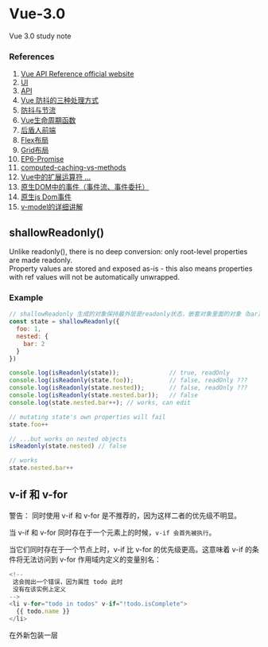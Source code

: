 # Vue-3.0
Vue 3.0 study note

### References
1. [Vue API Reference official website](https://vuejs.org/api)  
2. [UI](https://www.naiveui.com/zh-CN/light/components)  
3. [API](http://111.59.30.30:20002/doc)  
4. [Vue 防抖的三种处理方式](https://blog.csdn.net/qq453660983/article/details/125276335)  
5. [防抖与节流](https://blog.csdn.net/m0_48166663/article/details/121144995)  
6. [Vue生命周期函数](https://blog.csdn.net/weixin_45791692/article/details/124045505)  
7. [后盾人前端](https://doc.houdunren.com/)  
8. [Flex布局](https://juejin.cn/post/7031050931206619172)
9. [Grid布局](https://juejin.cn/post/7031366821106155556)
10. [EP6-Promise](https://blog.csdn.net/m0_46846526/article/details/119345337?ops_request_misc=%257B%2522request%255Fid%2522%253A%2522166607450616782391816539%2522%252C%2522scm%2522%253A%252220140713.130102334..%2522%257D&request_id=166607450616782391816539&biz_id=0&utm_medium=distribute.pc_search_result.none-task-blog-2~all~top_positive~default-2-119345337-null-null.142^v58^pc_search_tree,201^v3^control_1&utm_term=Promise&spm=1018.2226.3001.4187)
11. [computed-caching-vs-methods](https://cn.vuejs.org/guide/essentials/computed.html#computed-caching-vs-methods)
12. [Vue中的扩展运算符 ...](https://blog.csdn.net/weixin_44682587/article/details/113740701)
13. [原生DOM中的事件（事件流、事件委托）](https://blog.csdn.net/weixin_46163658/article/details/121869715)
14. [原生js Dom事件](https://www.jianshu.com/p/b2b8a4186195)
15. [v-model的详细讲解](https://blog.csdn.net/weixin_45215308/article/details/121618639)


## shallowReadonly()

Unlike readonly(), there is no deep conversion: only root-level properties are made readonly.  
Property values are stored and exposed as-is - this also means properties with ref values will not be automatically unwrapped.  

### Example

```js
// shallowReadonly 生成的对象保持最外层是readonly状态，嵌套对象里面的对象（bar)不是readonly
const state = shallowReadonly({
  foo: 1,
  nested: {
    bar: 2
  }
})

console.log(isReadonly(state));              // true, readOnly
console.log(isReadonly(state.foo));          // false, readOnly ???
console.log(isReadonly(state.nested));       // false, readOnly ???
console.log(isReadonly(state.nested.bar));   // false
console.log(state.nested.bar++); // works, can edit

// mutating state's own properties will fail
state.foo++

// ...but works on nested objects
isReadonly(state.nested) // false

// works
state.nested.bar++
```

## v-if 和 v-for  

警告：
同时使用 v-if 和 v-for 是不推荐的，因为这样二者的优先级不明显。

当 v-if 和 v-for 同时存在于一个元素上的时候，`v-if 会首先被执行`。

当它们同时存在于一个节点上时，v-if 比 v-for 的优先级更高。这意味着 v-if 的条件将无法访问到 v-for 作用域内定义的变量别名：
```js
<!--
 这会抛出一个错误，因为属性 todo 此时
 没有在该实例上定义
-->
<li v-for="todo in todos" v-if="!todo.isComplete">
  {{ todo.name }}
</li>
```
在外新包装一层 <template> 再在其上使用 v-for 可以解决这个问题 (这也更加明显易读)：
```js
<template v-for="todo in todos">
  <li v-if="!todo.isComplete">
    {{ todo.name }}
  </li>
</template>
```

## 命名方式
### 骆驼式命名法（camelCase）
  ```
又称驼峰式命名法，是电脑程式编写时的一套命名规则（惯例）。  
正如它的名称CamelCase所表示的那样，是指混合使用大小写字母来构成变量和函数的名字。  
程序员们为了自己的代码能更容易的在同行之间交流，所以多采取统一的可读性比较好的命名方式。  
骆驼式命名法就是当变量名或者函数名是由一个或者多个单词连结在一起，而构成的唯一识别字时，第一个单词以小写字母开始；  
  第二个单词开始以后的每个单词的首字母都采用大写字母。  
  例如：myFirstName、myLastName。
  ```

1. 小驼峰法
  变量一般用小驼峰法标识。

  驼峰法的意思是：除第一个单词之外，其他单词首字母大写。例如：int myStudentCount; 变量myStudentCount的第一个单词全部小写，后面的单词首字母大写。

2. 大驼峰法
  相比小驼峰法，大驼峰法（即帕斯卡命名法）把第一个单词的首字母也大写了。

  常用于类名，命名空间等。例如：public class DataBaseUser;

### 帕斯卡命名法
  ```
  帕斯卡命名法指当变量名和函式名称是由两个或两个以上单字连结在一起，而构成的唯一识别字时，用以增加变量和函式的可读性。

  命名规则：

  单字之间不以空格断开或连接号（-）、底线（_）连结，第一个单字首字母采用大写字母；后续首字母亦用大写字母，例如：FirstName、LastName。  
  每一个单字的首字母都采用大写字母的命名格式，被称为“Pascal命名法”，也有人称之为“大驼峰式命名法”（Upper Camel Case）,为驼峰式大小写的子集。

  帕斯卡命名法是在命名的时候将首字母大写，例如：public void DisplayInfo(); string UserName;二者都是采用了帕斯卡命名法。
  ```

  在C#中，以帕斯卡命名法和骆驼式命名法居多。

  C#中的编码惯例中，给公共成员变量（public）、受保护的成员变量（protect）、或内部成员变量（internal）命名时，应使用帕斯卡命名法，如score，name,Status均为有效地成员变量名；私有成员变量（private）必须以骆驼命名法命名，并以一个下划线开头。
  
 ## 总结：
  ```
  PascalCase：帕斯卡命名法，每个单词首字母大写，又名大驼峰命名法。  

  camelCase：驼峰命名法，第一个单词首字母小写，后面的每个单词首字母大写，又名小驼峰命名法。  

  kebab-case：短横线隔开命名法，每个单词首字母小写。  
  ```
  
  在vue官网上有这样的一句话：
“camelCase vs. kebab-case
HTML 属性是不区分大小写的。所以，当使用的不是字符串模版，camelCased (驼峰式) 命名的 prop 需要转换为相对应的 kebab-case (短横线隔开式) 命名： 如果你使用字符串模版，则没有这些限制。”
#### 重点在这里：
1. html特性不区分大小写：
```html
  <!DOCTYPE html>
<html lang="en">
<head>
    <meta charset="UTF-8">
    <title>prop动态=绑定</title>
    <script src="vue.js"></script>
</head>
<body>

<div id="app">
    <input type="text" v-model="message">
    <!--<child v-bind:myMEssage="message"></child>-->
    <child v-bind:mymessage="message"></child>
    <!--由于HTML的特性不识别大小写，所以“myMEssage”与“mymessage”是一样的，都解析为小写。故而下边的组件也应该是小写。-->
</div>
<script>
    Vue.component('child',{
    //此处都为小写。
        props:['mymessage'],
        template:'<p>{{mymessage}}</p>'
    });
    new Vue({
        el:'#app',
        data:{
            message:''
        }
    })
</script>
</body>
</html>
```
2. 组件中使用camelCased（驼峰式）命名，在html中应改为kebab-case（短横线）命名方式。
  ```html
  <!DOCTYPE html>
<html lang="en">
<head>
    <meta charset="UTF-8">
    <title>prop动态=绑定</title>
    <script src="vue.js"></script>
</head>
<body>

<div id="app">
    <input type="text" v-model="message">
    <child v-bind:my-message="message"></child>
    <!--此处的my-message只能是短横线命名（若为驼峰式则全部转换为小写。）-->
</div>
<script>
    Vue.component('child',{
//        props:['my-message'],
        props:['myMessage'],//props中传递的数据可以为驼峰式也可以为短横线式，他们在此处是相互转换的

        template:'<p>{{myMessage}}</p>'
        // 此处有限制，是字符串模板，{{ }}语法中不能是短横线连接方式。此处只能是驼峰命名方式。若为短横线的命名方式，则会报错。如下图：
    });
    new Vue({
        el:'#app',
        data:{
            message:''
        }
    })
</script>
</body>
</html>
```

### customRef
创建一个自定义的 ref，并对其依赖项跟踪和更新触发进行显式控制  
需求: 使用 customRef 实现 debounce(防抖) 的示例    
  
```typescript
<template>
    <h2> App </h2>
    <input v-model = "keyword" placeholder = "搜索关键字" />
    <p>{{ keyword }}</p>
</template>

<script lang = "ts">
/*
customRef:
  创建一个自定义的 ref，并对其依赖项跟踪和更新触发进行显式控制

需求: 
  使用 customRef 实现 debounce 的示例
*/

import { ref, customRef } from 'vue'

export default {
    setup() {
        const keyword = useDebouncedRef('', 500)
        console.log(keyword)
        return {
            keyword
        }
    },
}

/* 
实现hook防抖的函数
*/
// value 传入的数据，将来数据的类型不确定，所以使用泛型。 delay:放抖的时间间隔，默认为200毫秒(ms)
function useDebouncedRef<T>(value: T, delay = 200) {
    let timeoutId: number
    return customRef((track, trigger) => {
        return {
            // get:返回数据
            get() {
                // 告诉Vue追踪数据
                track()
                return value
            },
            // set:设置数据
            set(newValue: T) {
                // 清除计时
                clearTimeout(timeoutId)
                // 开启定时器
                timeoutId = setTimeout(() => {
                    value = newValue
                    // 告诉Vue去触发界面更新
                    trigger()
                }, delay)
            }
        }
    })
}

</script>
```

## Vue 中的 `h函数`
[h函数1](https://blog.csdn.net/qq_45494634/article/details/117019105)  
[h函数2](https://blog.csdn.net/weixin_47450807/article/details/122933658)  
[h函数3](https://zhuanlan.zhihu.com/p/407905035)  
[h函数常用方法以及说明](https://www.jb51.net/article/259768.htm)
  
h函数接收三个参数。  
第一个参数:，可以为一个html标签，一个组件，一个异步组件，或者是一个函数式组件。  
第二个参数：{ Object } Props，与attributes和props,以及事件对应的对象，我们可以在模板中使用，如果没有需要传入的属性，可以设置为null。  
第三个参数(optional)：{String | Object |Array}可以是字符串Text文本或者是h函数构建的对象再者可以是有插槽的对象。  
  
```typescript
  render() {
    return h(
      "div",
      {
        class: "app",
      },
      [
        // 这里this是可以取到setup中的返回值的 
        h("h2", null, `当前计数: ${this.counter}`),
        h("button", {onclick:() => this.counter++}, "+1"),
        h("button", {onclick:() => this.counter--}, "-1"),
      ]
    );
  },
```
